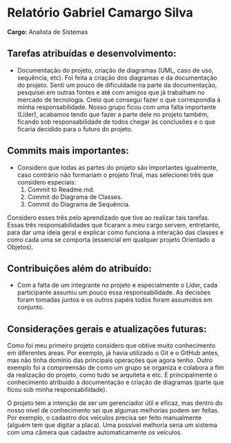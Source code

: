 # Relatório Gabriel Camargo Silva

**Cargo:** Analista de Sistemas

## Tarefas atribuídas e desenvolvimento:
- Documentação do projeto, criação de diagramas (UML, caso de uso, sequência, etc).
  Foi feita a criação dos diagramas e da documentação do projeto. Senti um pouco de dificuldade na parte da documentação, pesquisei em outras fontes e até com amigos que já trabalham no mercado de tecnologia. Creio que consegui fazer o que correspondia à minha responsabilidade. Nosso grupo ficou com uma falta importante (Líder), acabamos tendo que fazer a parte dele no projeto também, ficando sob responsabilidade de todos chegar às conclusões e o que ficaria decidido para o futuro do projeto.

## Commits mais importantes:
- Considero que todas as partes do projeto são importantes igualmente, caso contrário não formariam o projeto final, mas selecionei três que considero especiais:
  1. Commit to Readme.md.
  2. Commit do Diagrama de Classes.
  3. Commit do Diagrama de Sequência.

Considero esses três pelo aprendizado que tive ao realizar tais tarefas. Essas três responsabilidades que ficaram a meu cargo servem, entretanto, para dar uma ideia geral e explicar como funciona a interação das classes e como cada uma se comporta (essencial em qualquer projeto Orientado a Objetos).

## Contribuições além do atribuído:
- Com a falta de um integrante no projeto e especialmente o Líder, cada participante assumiu um pouco essa responsabilidade. As decisões foram tomadas juntos e os outros papéis todos foram assumidos em conjunto.

## Considerações gerais e atualizações futuras:
Como foi meu primeiro projeto considero que obtive muito conhecimento em diferentes áreas. Por exemplo, já havia utilizado o Git e o GitHub antes, mas não tinha domínio das principais operações que agora tenho. Outro exemplo foi a compreensão de como um grupo se organiza e colabora a fim da realização do projeto, como tudo se arquiteta e etc. E principalmente o conhecimento atribuído à documentação e criação de diagramas (parte que ficou sob minha responsabilidade).

O projeto tem a intenção de ser um gerenciador útil e eficaz, mas dentro do nosso nível de conhecimento sei que algumas melhorias podem ser feitas. Por exemplo, o cadastro dos veículos precisa ser feito manualmente (alguém tem que digitar a placa). Uma possível melhoria seria um sistema com uma câmera que cadastre automaticamente os veículos.
